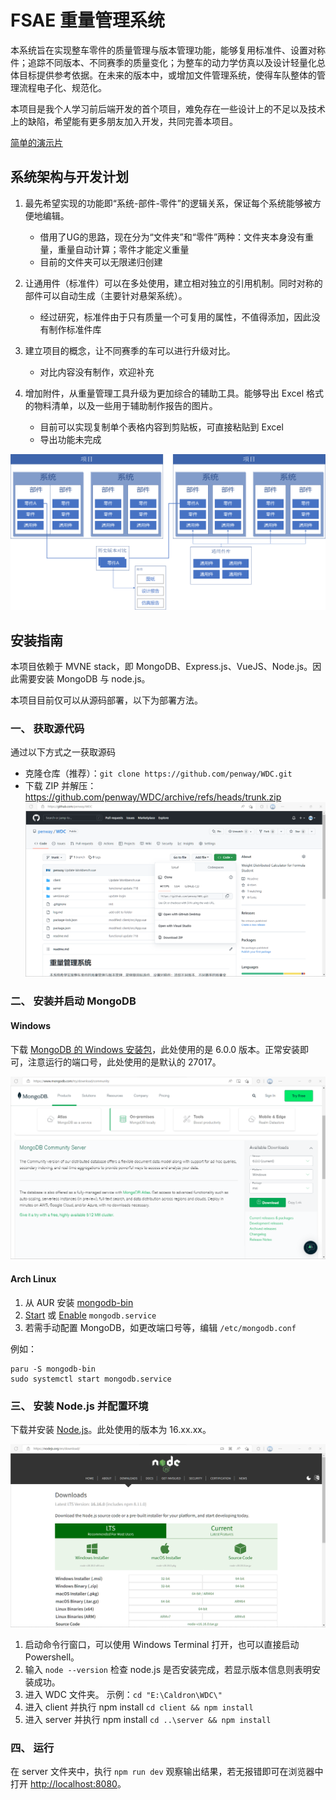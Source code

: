 # FSAE 重量管理系统

本系统旨在实现整车零件的质量管理与版本管理功能，能够复用标准件、设置对称件；追踪不同版本、不同赛季的质量变化；为整车的动力学仿真以及设计轻量化总体目标提供参考依据。在未来的版本中，或增加文件管理系统，使得车队整体的管理流程电子化、规范化。

本项目是我个人学习前后端开发的首个项目，难免存在一些设计上的不足以及技术上的缺陷，希望能有更多朋友加入开发，共同完善本项目。

[简单的演示片](https://www.bilibili.com/video/BV1nt4y1G75W)

## 系统架构与开发计划

1. 最先希望实现的功能即“系统-部件-零件”的逻辑关系，保证每个系统能够被方便地编辑。
    - 借用了UG的思路，现在分为“文件夹”和“零件”两种：文件夹本身没有重量，重量自动计算；零件才能定义重量
    - 目前的文件夹可以无限递归创建

2. 让通用件（标准件）可以在多处使用，建立相对独立的引用机制。同时对称的部件可以自动生成（主要针对悬架系统）。
    - 经过研究，标准件由于只有质量一个可复用的属性，不值得添加，因此没有制作标准件库

3. 建立项目的概念，让不同赛季的车可以进行升级对比。
    - 对比内容没有制作，欢迎补充

4. 增加附件，从重量管理工具升级为更加综合的辅助工具。能够导出 Excel 格式的物料清单，以及一些用于辅助制作报告的图片。
    - 目前可以实现复制单个表格内容到剪贴板，可直接粘贴到 Excel
    - 导出功能未完成

![系统架构预览图](./versions-pic/design_doc/System-Structure.png)

## 安装指南

本项目依赖于 MVNE stack，即 MongoDB、Express.js、VueJS、Node.js。因此需要安装 MongoDB 与 node.js。

本项目目前仅可以从源码部署，以下为部署方法。

### 一、 获取源代码

通过以下方式之一获取源码

- 克隆仓库（推荐）：`git clone https://github.com/penway/WDC.git`
- 下载 ZIP 并解压：<https://github.com/penway/WDC/archive/refs/heads/trunk.zip>
    ![git](./versions-pic/install/git.png)

### 二、 安装并启动 MongoDB

#### Windows

下载 [MongoDB 的 Windows 安装包](https://www.mongodb.com/try/download/community)，此处使用的是 6.0.0 版本。正常安装即可，注意运行的端口号，此处使用的是默认的 27017。

![MongoDB](./versions-pic/install/mongo.png)

#### Arch Linux

1. 从 AUR 安装 [mongodb-bin](https://aur.archlinux.org/packages/mongodb-bin/)
2. [Start](https://wiki.archlinux.org/title/Systemd#Using_units) 或 [Enable](https://wiki.archlinux.org/title/Systemd#Using_units) `mongodb.service`
3. 若需手动配置 MongoDB，如更改端口号等，编辑 `/etc/mongodb.conf`

例如：

```shell
paru -S mongodb-bin
sudo systemctl start mongodb.service
```

### 三、 安装 Node.js 并配置环境

下载并安装 [Node.js](https://nodejs.org/zh-cn/download/)。此处使用的版本为 16.xx.xx。

![node](./versions-pic/install/node.png)

1. 启动命令行窗口，可以使用 Windows Terminal 打开，也可以直接启动 Powershell。
2. 输入 `node --version` 检查 node.js 是否安装完成，若显示版本信息则表明安装成功。
3. 进入 WDC 文件夹。
    示例：`cd "E:\Caldron\WDC\"`
4. 进入 client 并执行 npm install
    `cd client && npm install`
5. 进入 server 并执行 npm install
    `cd ..\server && npm install`

### 四、 运行

在 server 文件夹中，执行 `npm run dev` 观察输出结果，若无报错即可在浏览器中打开 <http://localhost:8080>。
